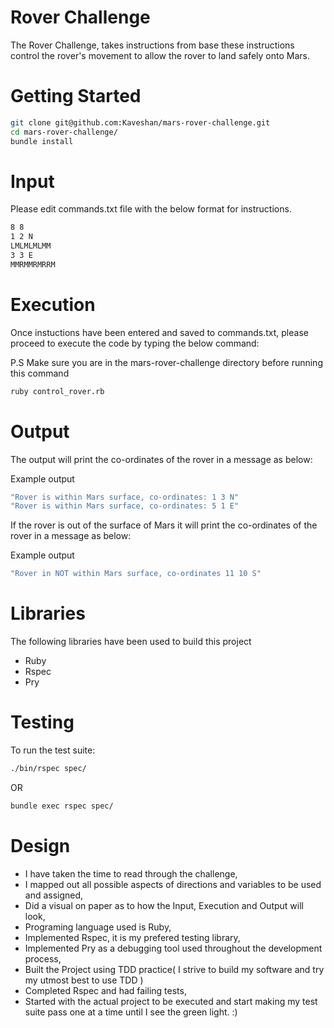 Rover Challenge
==========

The Rover Challenge, takes instructions from base these instructions control the rover's movement to allow the rover to land safely onto Mars.

Getting Started
==========

```sh
git clone git@github.com:Kaveshan/mars-rover-challenge.git
cd mars-rover-challenge/
bundle install
```

Input
=====

Please edit commands.txt file with the below format for instructions.

```sh
8 8
1 2 N
LMLMLMLMM
3 3 E
MMRMMRMRRM
```

Execution
========

Once instuctions have been entered and saved to commands.txt, please proceed to execute the code by typing the below command:

P.S Make sure you are in the mars-rover-challenge directory before running this command

```sh
ruby control_rover.rb
```

Output
=====

The output will print the co-ordinates of the rover in a message as below:

Example output

```sh
"Rover is within Mars surface, co-ordinates: 1 3 N"
"Rover is within Mars surface, co-ordinates: 5 1 E"
```

If the rover is out of the surface of Mars it will print the co-ordinates of the rover in a message as below:

Example output

```sh
"Rover in NOT within Mars surface, co-ordinates 11 10 S"
```

Libraries
=======

The following libraries have been used to build this project

- Ruby
- Rspec
- Pry

Testing
======

To run the test suite:

```sh
./bin/rspec spec/
```

OR

```sh
bundle exec rspec spec/
```

Design
======

- I have taken the time to read through the challenge,
- I mapped out all possible aspects of directions and variables to be used and assigned,
- Did a visual on paper as to how the Input, Execution and Output will look,
- Programing language used is Ruby,
- Implemented Rspec, it is my prefered testing library,
- Implemented Pry as a debugging tool used throughout the development process,
- Built the Project using TDD practice( I strive to build my software and try my utmost best to use TDD )
- Completed Rspec and had failing tests,
- Started with the actual project to be executed and start making my test suite pass one at a time until I see the green light. :)